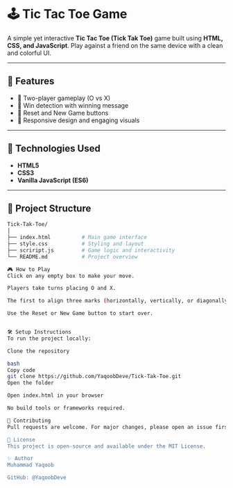 # 🕹️ Tic Tac Toe Game

A simple yet interactive **Tic Tac Toe (Tick Tak Toe)** game built using **HTML, CSS, and JavaScript**. Play against a friend on the same device with a clean and colorful UI.

---

## 🚀 Features

- 🔄 Two-player gameplay (O vs X)
- 🎉 Win detection with winning message
- 🔁 Reset and New Game buttons
- 🎨 Responsive design and engaging visuals

---

## 🧩 Technologies Used

- **HTML5**
- **CSS3**
- **Vanilla JavaScript (ES6)**

---

## 📂 Project Structure

```bash
Tick-Tak-Toe/
│
├── index.html          # Main game interface
├── style.css           # Styling and layout
├── scriript.js         # Game logic and interactivity
└── README.md           # Project overview

🎮 How to Play
Click on any empty box to make your move.

Players take turns placing O and X.

The first to align three marks (horizontally, vertically, or diagonally) wins.

Use the Reset or New Game button to start over.


🛠️ Setup Instructions
To run the project locally:

Clone the repository

bash
Copy code
git clone https://github.com/YaqoobDeve/Tick-Tak-Toe.git
Open the folder

Open index.html in your browser

No build tools or frameworks required.

🤝 Contributing
Pull requests are welcome. For major changes, please open an issue first to discuss what you'd like to change.

📄 License
This project is open-source and available under the MIT License.

✨ Author
Muhammad Yaqoob

GitHub: @YaqoobDeve
